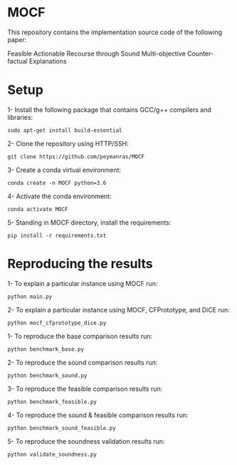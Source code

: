 # MOCF

This repository contains the implementation source code of the following paper:

Feasible Actionable Recourse through Sound Multi-objective Counter-factual Explanations

# Setup
1- Install the following package that contains GCC/g++ compilers and libraries:
```
sudo apt-get install build-essential
```
2- Clone the repository using HTTP/SSH:
```
git clone https://github.com/peymanras/MOCF
```
3- Create a conda virtual environment:
```
conda create -n MOCF python=3.6
```
4- Activate the conda environment: 
```
conda activate MOCF
```
5- Standing in MOCF directory, install the requirements:
```
pip install -r requirements.txt
```

# Reproducing the results
1- To explain a particular instance using MOCF run:
```
python main.py
```
2- To explain a particular instance using MOCF, CFPrototype, and DiCE run:
```
python mocf_cfprototype_dice.py
```
1- To reproduce the base comparison results run:
```
python benchmark_base.py
```
2- To reproduce the sound comparison results run:
```
python benchmark_sound.py
```
3- To reproduce the feasible comparison results run:
```
python benchmark_feasible.py
```
4- To reproduce the sound & feasible comparison results run:
```
python benchmark_sound_feasible.py
```
5- To reproduce the soundness validation results run:
```
python validate_soundness.py
```
